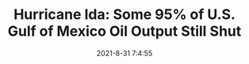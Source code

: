 ---
"title": "Hurricane Ida: Some 95% of U.S. Gulf of Mexico Oil Output Still Shut"
"date": "2021-8-31 7:4:55"
"feed_name": "OEDIGITAL"
"feed_website": "https://www.oedigital.com/"
"feed_rss": "https://www.oedigital.com/technology/safety-security?format=feed"
"link": "https://www.oedigital.com/news/490250-hurricane-ida-some-95-of-u-s-gulf-of-mexico-oil-output-still-shut"
"file": "_posts/2021-1-1-b1c0cea2098728f34a0b869e001c4fe4aaf5ff97.md"
"accident": "1"
"drilling": "0"
---